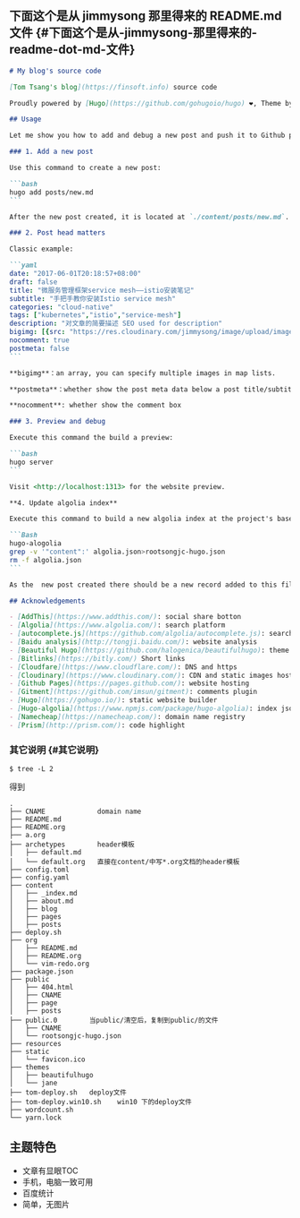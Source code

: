 
## 下面这个是从 jimmysong 那里得来的 README.md 文件 {#下面这个是从-jimmysong-那里得来的-readme-dot-md-文件}

````markdown
# My blog's source code

[Tom Tsang's blog](https://finsoft.info) source code

Proudly powered by [Hugo](https://github.com/gohugoio/hugo) ❤️, Theme by [Beautiful Jekyll](http://deanattali.com/beautiful-jekyll/) adapted to [Beautiful Hugo](https://github.com/halogenica/beautifulhugo)

## Usage

Let me show you how to add and debug a new post and push it to Github pages and building a new searching index.

### 1. Add a new post

Use this command to create a new post:

```bash
hugo add posts/new.md
```

After the new post created, it is located at `./content/posts/new.md`.

### 2. Post head matters

Classic example:

```yaml
date: "2017-06-01T20:18:57+08:00"
draft: false
title: "微服务管理框架service mesh——istio安装笔记"
subtitle: "手把手教你安装Istio service mesh"
categories: "cloud-native"
tags: ["kubernetes","istio","service-mesh"]
description: "对文章的简要描述 SEO used for description"
bigimg: [{src: "https://res.cloudinary.com/jimmysong/image/upload/images/20170528033.jpg", desc: "威海东部海湾 May 28,2017"}]
nocomment: true
postmeta: false
```

**bigimg**：an array, you can specify multiple images in map lists.

**postmeta**：whether show the post meta data below a post title/subtitle

**nocomment**: whether show the comment box

### 3. Preview and debug

Execute this command the build a preview:

```bash
hugo server
```

Visit <http://localhost:1313> for the website preview.

**4. Update algolia index**

Execute this command to build a new algolia index at the project's base path:

```Bash
hugo-alogolia
grep -v '"content":' algolia.json>rootsongjc-hugo.json
rm -f algolia.json
```

As the  new post created there should be a new record added to this file `public/rootongjc-hugo.json`.

## Acknowledgements

- [AddThis](https://www.addthis.com/): social share botton
- [Algolia](https://www.algolia.com/): search platform
- [autocomplete.js](https://github.com/algolia/autocomplete.js): search frontend
- [Baidu analysis](http://tongji.baidu.com/): website analysis
- [Beautiful Hugo](https://github.com/halogenica/beautifulhugo): theme
- [Bitlinks](https://bitly.com/) Short links
- [Cloudfare](https://www.cloudflare.com/): DNS and https
- [Cloudinary](https://www.cloudinary.com/): CDN and static images hosting
- [Github Pages](https://pages.github.com/): website hosting
- [Gitment](https://github.com/imsun/gitment): comments plugin
- [Hugo](https://gohugo.io/): static website builder
- [Hugo-algolia](https://www.npmjs.com/package/hugo-algolia): index json builder
- [Namecheap](https://namecheap.com/): domain name registry
- [Prism](http://prism.com/): code highlight
````

### 其它说明 {#其它说明}

```
$ tree -L 2
```

得到

```
.
├── CNAME             domain name
├── README.md
├── README.org
├── a.org
├── archetypes        header模板
│   ├── default.md
│   └── default.org   直接在content/中写*.org文档的header模板
├── config.toml
├── config.yaml
├── content
│   ├── _index.md
│   ├── about.md
│   ├── blog
│   ├── pages
│   ├── posts
├── deploy.sh
├── org
│   ├── README.md
│   ├── README.org
│   └── vim-redo.org
├── package.json
├── public
│   ├── 404.html
│   ├── CNAME
│   ├── page
│   ├── posts
├── public.0        当public/清空后，复制到public/的文件
│   ├── CNAME
│   └── rootsongjc-hugo.json
├── resources
├── static
│   └── favicon.ico
├── themes
│   ├── beautifulhugo
│   └── jane
├── tom-deploy.sh   deploy文件
├── tom-deploy.win10.sh    win10 下的deploy文件
├── wordcount.sh
└── yarn.lock
```


## 主题特色

- 文章有显眼TOC
- 手机，电脑一致可用
- 百度统计
- 简单，无图片
